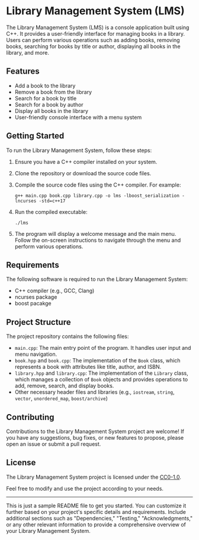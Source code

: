 
# Library Management System (LMS)

The Library Management System (LMS) is a console application built using C++. It provides a user-friendly interface for managing books in a library. Users can perform various operations such as adding books, removing books, searching for books by title or author, displaying all books in the library, and more.

## Features

- Add a book to the library
- Remove a book from the library
- Search for a book by title
- Search for a book by author
- Display all books in the library
- User-friendly console interface with a menu system

## Getting Started

To run the Library Management System, follow these steps:

1. Ensure you have a C++ compiler installed on your system.
2. Clone the repository or download the source code files.
3. Compile the source code files using the C++ compiler. For example:

   ```shell
   g++ main.cpp book.cpp library.cpp -o lms -lboost_serialization -lncurses -std=c++17
   ```

4. Run the compiled executable:

   ```shell
   ./lms
   ```

5. The program will display a welcome message and the main menu. Follow the on-screen instructions to navigate through the menu and perform various operations.

## Requirements

The following software is required to run the Library Management System:

- C++ compiler (e.g., GCC, Clang)
- ncurses package
- boost pacakge 

## Project Structure

The project repository contains the following files:

- `main.cpp`: The main entry point of the program. It handles user input and menu navigation.
- `book.hpp` and `book.cpp`: The implementation of the `Book` class, which represents a book with attributes like title, author, and ISBN.
- `library.hpp` and `library.cpp`: The implementation of the `Library` class, which manages a collection of `Book` objects and provides operations to add, remove, search, and display books.
- Other necessary header files and libraries (e.g., `iostream`, `string`, `vector`, `unordered_map`, `boost/archive`)

## Contributing

Contributions to the Library Management System project are welcome! If you have any suggestions, bug fixes, or new features to propose, please open an issue or submit a pull request.

## License

The Library Management System project is licensed under the [CC0-1.0](LICENSE).

Feel free to modify and use the project according to your needs.

---

This is just a sample README file to get you started. You can customize it further based on your project's specific details and requirements. Include additional sections such as "Dependencies," "Testing," "Acknowledgments," or any other relevant information to provide a comprehensive overview of your Library Management System.
